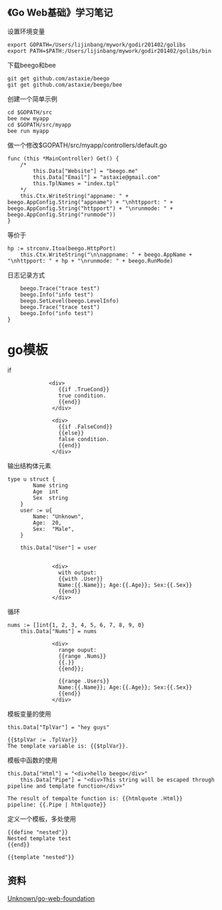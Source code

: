 《Go Web基础》学习笔记
----
设置环境变量

```
export GOPATH=/Users/lijinbang/mywork/godir201402/golibs
export PATH=$PATH:/Users/lijinbang/mywork/godir201402/golibs/bin
```
下载beego和bee

```
git get github.com/astaxie/beego
git get github.com/astaxie/beego/bee
```
创建一个简单示例

```
cd $GOPATH/src
bee new myapp
cd $GOPATH/src/myapp
bee run myapp

```

做一个修改$GOPATH/src/myapp/controllers/default.go

```
func (this *MainController) Get() {
	/*
		this.Data["Website"] = "beego.me"
		this.Data["Email"] = "astaxie@gmail.com"
		this.TplNames = "index.tpl"
	*/
	this.Ctx.WriteString("appname: " + beego.AppConfig.String("appname") + "\nhttpport: " + beego.AppConfig.String("httpport") + "\nrunmode: " + beego.AppConfig.String("runmode"))
}
```
等价于

```
hp := strconv.Itoa(beego.HttpPort)
	this.Ctx.WriteString("\n\nappname: " + beego.AppName + "\nhttpport: " + hp + "\nrunmode: " + beego.RunMode)
```

日志记录方式

```
	beego.Trace("trace test")
	beego.Info("info test")
	beego.SetLevel(beego.LevelInfo)
	beego.Trace("trace test")
	beego.Info("info test")
}
```
go模板
======
if

```
             <div>
			  	{{if .TrueCond}}
			  	true condition.
			  	{{end}}
			  </div>

			  <div>
			  	{{if .FalseCond}}
			  	{{else}}
			  	false condition.
			  	{{end}}
			  </div>
```
输出结构体元素

```
type u struct {
		Name string
		Age  int
		Sex  string
	}
	user := u{
		Name: "Unknown",
		Age:  20,
		Sex:  "Male",
	}

	this.Data["User"] = user
```

```

			  <div>
			  	with output:
			  	{{with .User}}
				Name:{{.Name}}; Age:{{.Age}}; Sex:{{.Sex}}
			  	{{end}}
			  </div>
```
循环

```
nums := []int{1, 2, 3, 4, 5, 6, 7, 8, 9, 0}
	this.Data["Nums"] = nums
```
```
			  <div>
			  	range ouput:
			  	{{range .Nums}}
			  	{{.}}
			  	{{end}};

			  	{{range .Users}}
				Name:{{.Name}}; Age:{{.Age}}; Sex:{{.Sex}}
			  	{{end}}
			  </div>
```

模板变量的使用

```
this.Data["TplVar"] = "hey guys"
```
```
{{$tplVar := .TplVar}}
The template variable is: {{$tplVar}}.
```

模板中函数的使用

```
this.Data["Html"] = "<div>hello beego</div>"
	this.Data["Pipe"] = "<div>This string will be escaped through pipeline and template function</div>"
```
```
The result of tempalte function is: {{htmlquote .Html}}
pipeline: {{.Pipe | htmlquote}}
```
定义一个模板，多处使用

```
{{define "nested"}}
Nested template test
{{end}}
```

```
{{template "nested"}}
```


资料
----
[Unknown/go-web-foundation](https://github.com/Unknwon/go-web-foundation)